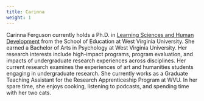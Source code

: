 ```yaml
---
title: Carinna
weight: 1
---
```


Carinna Ferguson currently holds a Ph.D. in [Learning Sciences and Human Development](https://counselingandlearningsci.wvu.edu/academics/lshd-phd) from the School of Education at West Virginia University. She earned a Bachelor of Arts in Psychology at West Virginia University. Her research interests include high-impact programs, program evaluation, and impacts of undergraduate research experiences across disciplines. Her current research examines the experiences of art and humanities students engaging in undergraduate research. She currently works as a Graduate Teaching Assistant for the Research Apprenticeship Program at WVU. In her spare time, she enjoys cooking, listening to podcasts, and spending time with her two cats. 
